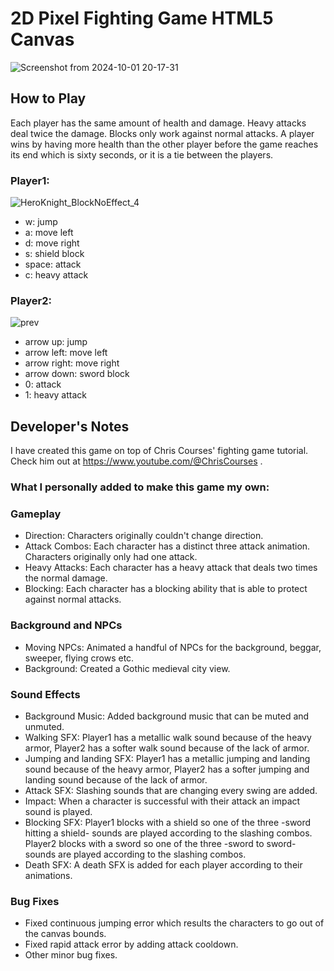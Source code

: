 # 2D Pixel Fighting Game HTML5 Canvas

![Screenshot from 2024-10-01 20-17-31](https://github.com/user-attachments/assets/53894d84-03a0-46f4-a014-919f721af3c6)


## How to Play

Each player has the same amount of health and damage. Heavy attacks deal twice the damage. Blocks only work against normal attacks. A player wins by having more health than the other player before the game reaches its end which is sixty seconds, or it is a tie between the players.

### Player1:

![HeroKnight_BlockNoEffect_4](https://github.com/user-attachments/assets/1552dca1-0f3b-4699-ba0a-2ae264799b02)

- w: jump
- a: move left
- d: move right
- s: shield block
- space: attack
- c: heavy attack

### Player2:

![prev](https://github.com/user-attachments/assets/7417bd78-2244-4338-b382-d654ff47f52e)

- arrow up: jump
- arrow left: move left
- arrow right: move right
- arrow down: sword block
- 0: attack
- 1: heavy attack

## Developer's Notes

 I have created this game on top of Chris Courses' fighting game tutorial. Check him out at https://www.youtube.com/@ChrisCourses .
 
### What I personally added to make this game my own:

### Gameplay

- Direction: Characters originally couldn't change direction.
- Attack Combos: Each character has a distinct three attack animation. Characters originally only had one attack.
- Heavy Attacks: Each character has a heavy attack that deals two times the normal damage.
- Blocking: Each character has a blocking ability that is able to protect against normal attacks.

### Background and NPCs
- Moving NPCs: Animated a handful of NPCs for the background, beggar, sweeper, flying crows etc.
- Background: Created a Gothic medieval city view.

### Sound Effects
- Background Music: Added background music that can be muted and unmuted.
- Walking SFX: Player1 has a metallic walk sound because of the heavy armor, Player2 has a softer walk sound because of the lack of armor. 
- Jumping and landing SFX: Player1 has a metallic jumping and landing sound because of the heavy armor, Player2 has a softer jumping and landing sound because of the lack of armor.
- Attack SFX: Slashing sounds that are changing every swing are added.
- Impact: When a character is successful with their attack an impact sound is played.
- Blocking SFX: Player1 blocks with a shield so one of the three -sword hitting a shield- sounds are played according to the slashing combos. Player2 blocks with a sword so one of the three -sword to sword- sounds are played according to the slashing combos.
- Death SFX: A death SFX is added for each player according to their animations.

### Bug Fixes
- Fixed continuous jumping error which results the characters to go out of the canvas bounds.
- Fixed rapid attack error by adding attack cooldown.
- Other minor bug fixes.
